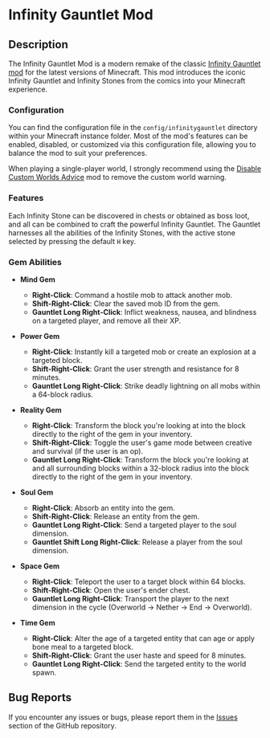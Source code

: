 # Infinity Gauntlet Mod

## Description

The Infinity Gauntlet Mod is a modern remake of the classic [Infinity Gauntlet mod](https://www.curseforge.com/minecraft/mc-mods/infinity-gauntlet-mod) for the latest versions of Minecraft. This mod introduces the iconic Infinity Gauntlet and Infinity Stones from the comics into your Minecraft experience.

### Configuration

You can find the configuration file in the `config/infinitygauntlet` directory within your Minecraft instance folder. Most of the mod's features can be enabled, disabled, or customized via this configuration file, allowing you to balance the mod to suit your preferences.

When playing a single-player world, I strongly recommend using the [Disable Custom Worlds Advice](https://modrinth.com/mod/dcwa) mod to remove the custom world warning.

### Features

Each Infinity Stone can be discovered in chests or obtained as boss loot, and all can be combined to craft the powerful Infinity Gauntlet. The Gauntlet harnesses all the abilities of the Infinity Stones, with the active stone selected by pressing the default `H` key.

### Gem Abilities

- **Mind Gem**
    - **Right-Click**: Command a hostile mob to attack another mob.
    - **Shift-Right-Click**: Clear the saved mob ID from the gem.
    - **Gauntlet Long Right-Click**: Inflict weakness, nausea, and blindness on a targeted player, and remove all their XP.

- **Power Gem**
    - **Right-Click**: Instantly kill a targeted mob or create an explosion at a targeted block.
    - **Shift-Right-Click**: Grant the user strength and resistance for 8 minutes.
    - **Gauntlet Long Right-Click**: Strike deadly lightning on all mobs within a 64-block radius.

- **Reality Gem**
    - **Right-Click**: Transform the block you're looking at into the block directly to the right of the gem in your inventory.
    - **Shift-Right-Click**: Toggle the user's game mode between creative and survival (if the user is an op).
    - **Gauntlet Long Right-Click**: Transform the block you're looking at and all surrounding blocks within a 32-block radius into the block directly to the right of the gem in your inventory.

- **Soul Gem**
    - **Right-Click**: Absorb an entity into the gem.
    - **Shift-Right-Click**: Release an entity from the gem.
    - **Gauntlet Long Right-Click**: Send a targeted player to the soul dimension.
    - **Gauntlet Shift Long Right-Click**: Release a player from the soul dimension.

- **Space Gem**
    - **Right-Click**: Teleport the user to a target block within 64 blocks.
    - **Shift-Right-Click**: Open the user's ender chest.
    - **Gauntlet Long Right-Click**: Transport the player to the next dimension in the cycle (Overworld -> Nether -> End -> Overworld).

- **Time Gem**
    - **Right-Click**: Alter the age of a targeted entity that can age or apply bone meal to a targeted block.
    - **Shift-Right-Click**: Grant the user haste and speed for 8 minutes.
    - **Gauntlet Long Right-Click**: Send the targeted entity to the world spawn.

## Bug Reports

If you encounter any issues or bugs, please report them in the [Issues](https://github.com/JoelLogan/Infinity-Gauntlet/issues) section of the GitHub repository.